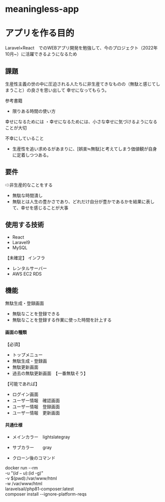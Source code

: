 # meaningless-app

# アプリを作る目的
Laravel×React　でのWEBアプリ開発を勉強して、今のプロジェクト（2022年10月~）に活躍できるようになるため

## 課題
生産性主義の世の中に圧迫される人たちに非生産てきなものの（無駄と感じてしまうこと）の良さを思い出して
幸せになってもらう。

参考書籍
* 限りある時間の使い方

幸せになるためには
・幸せになるためには、小さな幸せに気づけるようになることが大切

不幸にしていること
* 生産性を追い求めるがあまりに、[娯楽≒無駄]と考えてしまう価値観が自身に定着しつつある。

## 要件
⇨非生産的なことをする
* 無駄な時間潰し
* 無駄とは人生の豊かさであり、どれだけ自分が豊かであるかを結果に表して、幸せを感じることが大事

## 使用する技術

* React
* Laravel9
* MySQL


【未確定】
インフラ
* レンタルサーバー
* AWS EC2 RDS


## 機能

無駄生成・登録画面
* 無駄なことを登録できる
* 無駄なことを登録する作業に使った時間を計上する

#### 画面の種類
【必須】
* トップメニュー
* 無駄生成・登録画
* 無駄更新画面
* 過去の無駄更新画面　【一番無駄そう】

【可能であれば】
* ログイン画面
* ユーザー情報　確認画面
* ユーザー情報　登録画面
* ユーザー情報　更新画面


#### 共通仕様
* メインカラー　lightslategray
* サブカラー　　gray

* クローン後のコマンド

docker run --rm \
    -u "$(id -u):$(id -g)" \
    -v $(pwd):/var/www/html \
    -w /var/www/html \
    laravelsail/php81-composer:latest \
    composer install --ignore-platform-reqs